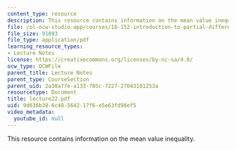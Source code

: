 ```yaml
---
content_type: resource
description: This resource contains information on the mean value inequality.
file: /ol-ocw-studio-app/courses/18-152-introduction-to-partial-differential-equations-fall-2005/9d636b386c48564217f6e5e63fd98ef5_lecture22.pdf
file_size: 91893
file_type: application/pdf
learning_resource_types:
- Lecture Notes
license: https://creativecommons.org/licenses/by-nc-sa/4.0/
ocw_type: OCWFile
parent_title: Lecture Notes
parent_type: CourseSection
parent_uid: 2a38a77e-a133-705c-7227-27043181253a
resourcetype: Document
title: lecture22.pdf
uid: 9d636b38-6c48-5642-17f6-e5e63fd98ef5
video_metadata:
  youtube_id: null
---
```

This resource contains information on the mean value inequality.
